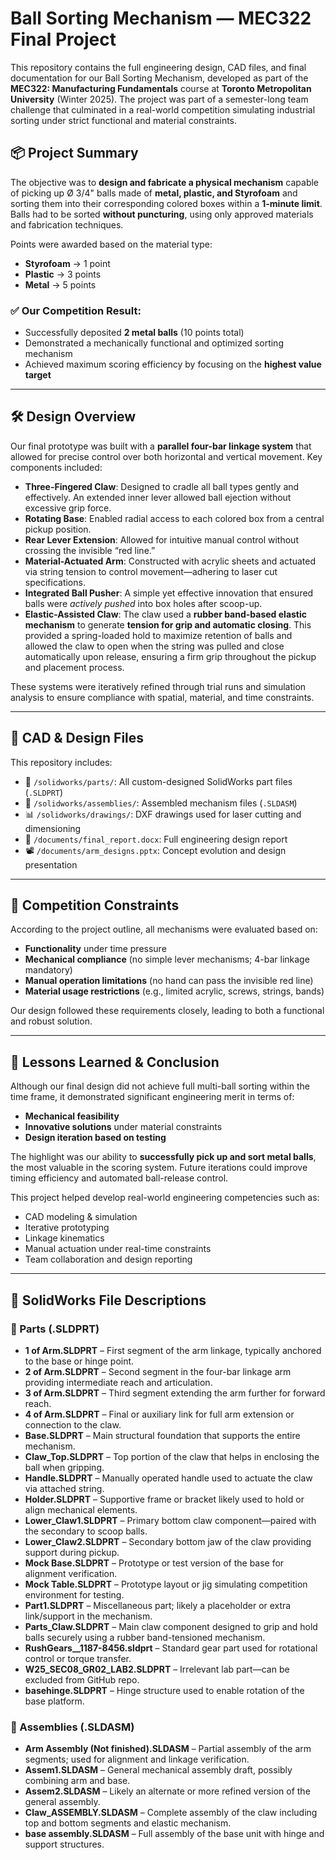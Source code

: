 # Ball Sorting Mechanism — MEC322 Final Project

This repository contains the full engineering design, CAD files, and final documentation for our Ball Sorting Mechanism, developed as part of the **MEC322: Manufacturing Fundamentals** course at **Toronto Metropolitan University** (Winter 2025). The project was part of a semester-long team challenge that culminated in a real-world competition simulating industrial sorting under strict functional and material constraints.

## 📦 Project Summary

The objective was to **design and fabricate a physical mechanism** capable of picking up Ø 3/4" balls made of **metal, plastic, and Styrofoam** and sorting them into their corresponding colored boxes within a **1-minute limit**. Balls had to be sorted **without puncturing**, using only approved materials and fabrication techniques.

Points were awarded based on the material type:
- **Styrofoam** → 1 point
- **Plastic** → 3 points
- **Metal** → 5 points

### ✅ Our Competition Result:
- Successfully deposited **2 metal balls** (10 points total)
- Demonstrated a mechanically functional and optimized sorting mechanism
- Achieved maximum scoring efficiency by focusing on the **highest value target**

---

## 🛠️ Design Overview

Our final prototype was built with a **parallel four-bar linkage system** that allowed for precise control over both horizontal and vertical movement. Key components included:

- **Three-Fingered Claw**: Designed to cradle all ball types gently and effectively. An extended inner lever allowed ball ejection without excessive grip force.
- **Rotating Base**: Enabled radial access to each colored box from a central pickup position.
- **Rear Lever Extension**: Allowed for intuitive manual control without crossing the invisible “red line.”
- **Material-Actuated Arm**: Constructed with acrylic sheets and actuated via string tension to control movement—adhering to laser cut specifications.
- **Integrated Ball Pusher**: A simple yet effective innovation that ensured balls were *actively pushed* into box holes after scoop-up.
- **Elastic-Assisted Claw**: The claw used a **rubber band-based elastic mechanism** to generate **tension for grip and automatic closing**. This provided a spring-loaded hold to maximize retention of balls and allowed the claw to open when the string was pulled and close automatically upon release, ensuring a firm grip throughout the pickup and placement process.

These systems were iteratively refined through trial runs and simulation analysis to ensure compliance with spatial, material, and time constraints.

---

## 📐 CAD & Design Files

This repository includes:

- 🔩 `/solidworks/parts/`: All custom-designed SolidWorks part files (`.SLDPRT`)
- 🧩 `/solidworks/assemblies/`: Assembled mechanism files (`.SLDASM`)
- 📊 `/solidworks/drawings/`: DXF drawings used for laser cutting and dimensioning
- 📄 `/documents/final_report.docx`: Full engineering design report
- 📽 `/documents/arm_designs.pptx`: Concept evolution and design presentation

---

## 🎯 Competition Constraints

According to the project outline, all mechanisms were evaluated based on:
- **Functionality** under time pressure
- **Mechanical compliance** (no simple lever mechanisms; 4-bar linkage mandatory)
- **Manual operation limitations** (no hand can pass the invisible red line)
- **Material usage restrictions** (e.g., limited acrylic, screws, strings, bands)

Our design followed these requirements closely, leading to both a functional and robust solution.

---

## 🧠 Lessons Learned & Conclusion

Although our final design did not achieve full multi-ball sorting within the time frame, it demonstrated significant engineering merit in terms of:
- **Mechanical feasibility**
- **Innovative solutions** under material constraints
- **Design iteration based on testing**

The highlight was our ability to **successfully pick up and sort metal balls**, the most valuable in the scoring system. Future iterations could improve timing efficiency and automated ball-release control.

This project helped develop real-world engineering competencies such as:
- CAD modeling & simulation
- Iterative prototyping
- Linkage kinematics
- Manual actuation under real-time constraints
- Team collaboration and design reporting

---

## 🧩 SolidWorks File Descriptions

### 🔩 Parts (.SLDPRT)
- **1 of Arm.SLDPRT** – First segment of the arm linkage, typically anchored to the base or hinge point.
- **2 of Arm.SLDPRT** – Second segment in the four-bar linkage arm providing intermediate reach and articulation.
- **3 of Arm.SLDPRT** – Third segment extending the arm further for forward reach.
- **4 of Arm.SLDPRT** – Final or auxiliary link for full arm extension or connection to the claw.
- **Base.SLDPRT** – Main structural foundation that supports the entire mechanism.
- **Claw_Top.SLDPRT** – Top portion of the claw that helps in enclosing the ball when gripping.
- **Handle.SLDPRT** – Manually operated handle used to actuate the claw via attached string.
- **Holder.SLDPRT** – Supportive frame or bracket likely used to hold or align mechanical elements.
- **Lower_Claw1.SLDPRT** – Primary bottom claw component—paired with the secondary to scoop balls.
- **Lower_Claw2.SLDPRT** – Secondary bottom jaw of the claw providing support during pickup.
- **Mock Base.SLDPRT** – Prototype or test version of the base for alignment verification.
- **Mock Table.SLDPRT** – Prototype layout or jig simulating competition environment for testing.
- **Part1.SLDPRT** – Miscellaneous part; likely a placeholder or extra link/support in the mechanism.
- **Parts_Claw.SLDPRT** – Main claw component designed to grip and hold balls securely using a rubber band-tensioned mechanism.
- **RushGears__1187-8456.sldprt** – Standard gear part used for rotational control or torque transfer.
- **W25_SEC08_GR02_LAB2.SLDPRT** – Irrelevant lab part—can be excluded from GitHub repo.
- **basehinge.SLDPRT** – Hinge structure used to enable rotation of the base platform.

### 🧩 Assemblies (.SLDASM)
- **Arm Assembly (Not finished).SLDASM** – Partial assembly of the arm segments; used for alignment and linkage verification.
- **Assem1.SLDASM** – General mechanical assembly draft, possibly combining arm and base.
- **Assem2.SLDASM** – Likely an alternate or more refined version of the general assembly.
- **Claw_ASSEMBLY.SLDASM** – Complete assembly of the claw including top and bottom segments and elastic mechanism.
- **base assembly.SLDASM** – Full assembly of the base unit with hinge and support structures.


